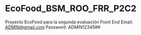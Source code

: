 # EcoFood_BSM_ROO_FRR_P2C2
Proyecto EcoFood para la segunda evaluación Front End
Email: ADMIN@gmail.com
Password: ADMIN12345##
